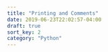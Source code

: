 ```yaml
---
title: "Printing and Comments"
date: 2019-06-23T22:02:57-04:00
draft: true
sort_key: 2
category: "Python"
---
```

